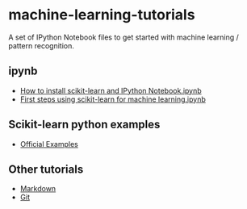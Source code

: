 machine-learning-tutorials
==========================

A set of IPython Notebook files to get started with machine learning / pattern recognition.


ipynb
---------
- [How to install scikit-learn and IPython Notebook.ipynb](http://nbviewer.ipython.org/github/mamrehn/machine-learning-tutorials/blob/master/ipynb/How%20to%20install%20scikit-learn%20and%20IPython%20Notebook.ipynb)
- [First steps using scikit-learn for machine learning.ipynb](http://nbviewer.ipython.org/github/mamrehn/machine-learning-tutorials/blob/master/ipynb/First%20steps%20using%20scikit-learn%20for%20machine%20learning.ipynb)

Scikit-learn python examples
---------
- [Official Examples](https://github.com/scikit-learn/scikit-learn/tree/master/examples)


Other tutorials
---------
- [Markdown](https://github.com/adam-p/markdown-here/wiki/Markdown-Cheatsheet)
- [Git](https://github.com/mamrehn/machine-learning-tutorials/blob/master/markdown/setup-git-for-github.md)
